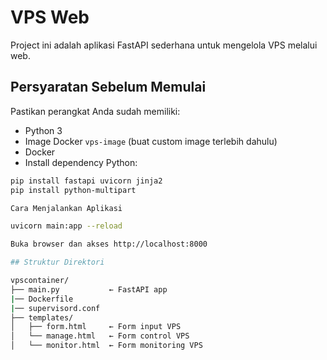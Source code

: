 # VPS Web

Project ini adalah aplikasi FastAPI sederhana untuk mengelola VPS melalui web.


## Persyaratan Sebelum Memulai

Pastikan perangkat Anda sudah memiliki:

- Python 3
- Image Docker `vps-image` (buat custom image terlebih dahulu)
- Docker
- Install dependency Python:

```bash
pip install fastapi uvicorn jinja2
pip install python-multipart

Cara Menjalankan Aplikasi

uvicorn main:app --reload

Buka browser dan akses http://localhost:8000

## Struktur Direktori

vpscontainer/
├── main.py           ← FastAPI app
|── Dockerfile
|── supervisord.conf
├── templates/
│   ├── form.html     ← Form input VPS
│   └── manage.html   ← Form control VPS
│   └── monitor.html  ← Form monitoring VPS

